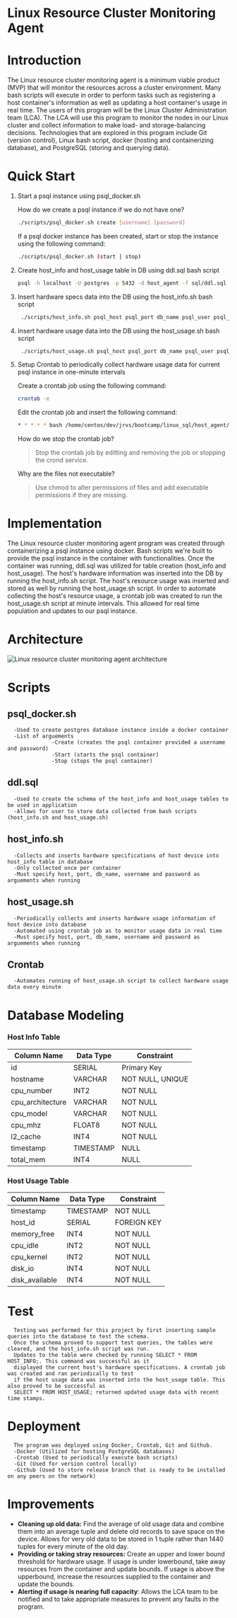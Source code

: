 # Linux Resource Cluster Monitoring Agent

# Introduction
The Linux resource cluster monitoring agent is a minimum viable product (MVP) that will monitor the resources across a cluster environment. Many bash scripts will execute in order to perform tasks such as registering a host container's information as well as updating a host container's usage in real time. The users of this program will be the Linux Cluster Administration team (LCA). The LCA will use this program to monitor the nodes in our Linux cluster and collect information to make load- and storage-balancing decisions. Technologies that are explored in this program include Git (version control), Linux bash script, docker (hosting and containerizing database), and PostgreSQL (storing and querying data).

# Quick Start
1. Start a psql instance using psql_docker.sh

      How do we create a psql instance if we do not have one?
      ``` bash
     ./scripts/psql_docker.sh create [username] [password]
      ```
      If a psql docker instance has been created, start or stop the instance using the following command:
     ``` bash
     ./scripts/psql_docker.sh (start | stop)
     ```
2. Create host_info and host_usage table in DB using ddl.sql bash script
     ``` bash
     psql -h localhost -U postgres -p 5432 -d host_agent -f sql/ddl.sql
     ```
3. Insert hardware specs data into the DB using the host_info.sh bash script
    ``` bash
     ./scripts/host_info.sh psql_host psql_port db_name psql_user psql_password
    ```
4. Insert hardware usage data into the DB using the host_usage.sh bash script
   ``` bash
    ./scripts/host_usage.sh psql_host psql_port db_name psql_user psql_password
   ```
5. Setup Crontab to periodically collect hardware usage data for current psql instance in one-minute intervals

      Create a crontab job using the following command:
      ``` bash
     crontab -e
      ```
      Edit the crontab job and insert the following command:
     ``` bash
     * * * * * bash /home/centos/dev/jrvs/bootcamp/linux_sql/host_agent/scripts/host_usage.sh
     ```
      How do we stop the crontab job?
      >Stop the crontab job by editting and removing the job or stopping the crond service.

      Why are the files not executable?
      >Use chmod to alter permissions of files and add executable permissions if they are missing.
# Implementation
The Linux resource cluster monitoring agent program was created through containerizing a psql instance using docker. Bash scripts we're built to provide the psql instance in the container with functionalities. Once the container was running, ddl.sql was utilized for table creation (host_info and host_usage). The host's hardware information was inserted into the DB by running the host_info.sh script. The host's resource usage was inserted and stored as well by running the host_usage.sh script. In order to automate collecting the host's resource usage, a crontab job was created to run the host_usage.sh script at minute intervals. This allowed for real time population and updates to our psql instance.
# Architecture
![Linux resource cluster monitoring agent architecture](./assets/architecture.png)


# Scripts

## psql_docker.sh
      -Used to create postgres database instance inside a docker container
      -List of arguements
                  -Create (creates the psql container provided a username and password)
                  -Start (starts the psql container)
                  -Stop (stops the psql container)

## ddl.sql
      -Used to create the schema of the host_info and host_usage tables to be used in application
      -Allows for user to store data collected from bash scripts (host_info.sh and host_usage.sh)
## host_info.sh
      -Collects and inserts hardware specifications of host device into host_info table in database
      -Only collected once per container
      -Must specify host, port, db_name, username and password as arguements when running
## host_usage.sh
      -Periodically collects and inserts hardware usage information of host device into database
      -Automated using crontab job as to monitor usage data in real time
      -Must specify host, port, db_name, username and password as arguements when running
## Crontab
      -Automates running of host_usage.sh script to collect hardware usage data every minute

# Database Modeling

### Host Info Table
| Column Name | Data Type | Constraint |
|-------------|-----------|------------|
|id           |SERIAL     | Primary Key|
|hostname     |VARCHAR    | NOT NULL, UNIQUE |
|cpu_number | INT2 | NOT NULL |
|cpu_architecture | VARCHAR | NOT NULL |
|cpu_model | VARCHAR | NOT NULL |
|cpu_mhz | FLOAT8 | NOT NULL |
|l2_cache | INT4 | NOT NULL |
|timestamp | TIMESTAMP | NULL |
|total_mem | INT4 | NULL |

### Host Usage Table
| Column Name | Data Type | Constraint |
|-------------|-----------|------------|
|timestamp | TIMESTAMP | NOT NULL |
|host_id | SERIAL | FOREIGN KEY |
|memory_free | INT4 | NOT NULL |
|cpu_idle | INT2 | NOT NULL |
|cpu_kernel | INT2 | NOT NULL |
|disk_io | INT4 | NOT NULL |
|disk_available | INT4 | NOT NULL |


# Test
      Testing was performed for this project by first inserting sample queries into the database to test the schema. 
      Once the schema proved to support test queries, the tables were cleared, and the host_info.sh script was run. 
      Updates to the table were checked by running SELECT * FROM HOST_INFO;. This command was successful as it
      displayed the current host's hardware specifications. A crontab job was created and ran periodically to test
      if the host usage data was inserted into the host_usage table. This also proved to be successful as
      SELECT * FROM HOST_USAGE; returned updated usage data with recent time stamps.
# Deployment
      The program was deployed using Docker, Crontab, Git and Github.
      -Docker (Utilized for hosting PostgreSQL databases)
      -Crontab (Used to periodically execute bash scripts)
      -Git (Used for version control locally)
      -Github (Used to store release branch that is ready to be installed on any peers on the network)
# Improvements
- **Cleaning up old data:** Find the average of old usage data and combine them into an average tuple and delete old records to save space on the device. Allows for very old data to be stored in 1 tuple rather than 1440 tuples for every minute of the old day.
- **Providing or taking stray resources:** Create an upper and lower bound threshold for hardware usage. If usage is under lowerbound, take away resources from the container and update bounds. If usage is above the upperbound, increase the resources supplied to the container and update the bounds.
- **Alerting if usage is nearing full capacity**: Allows the LCA team to be notified and to take appropriate measures to prevent any faults in the program.


